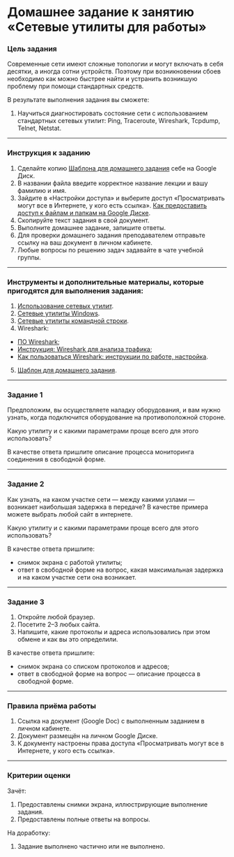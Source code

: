 # Домашнее задание к занятию «Сетевые утилиты для работы»

### Цель задания

Современные сети имеют сложные топологии и могут включать в себя десятки, а иногда сотни устройств. Поэтому при возникновении сбоев необходимо как можно быстрее найти и устранить возникшую проблему при помощи стандартных средств.

В результате выполнения задания вы сможете:

1. Научиться диагностировать состояние сети с использованием стандартных сетевых утилит: Ping, Traceroute, Wireshark, Tcpdump, Telnet, Netstat.

------


### Инструкция к заданию

1. Сделайте копию [Шаблона для домашнего задания](https://docs.google.com/document/d/1fYc_M9YNf0Mb3_BVJeG51A3h1Tvnrh1Ms3Bgaimbvy8/edit?usp=sharing) себе на Google Диск.
2. В названии файла введите корректное название лекции и вашу фамилию и имя.
3. Зайдите в «Настройки доступа» и выберите доступ «Просматривать могут все в Интернете, у кого есть ссылка». [Как предоставить доступ к файлам и папкам на Google Диске](https://support.google.com/docs/answer/2494822?hl=ru&co=GENIE.Platform%3DDesktop).
4. Скопируйте текст задания в свой документ.
5. Выполните домашнее задание, запишите ответы.
6. Для проверки домашнего задания преподавателем отправьте ссылку на ваш документ в личном кабинете.
7. Любые вопросы по решению задач задавайте в чате учебной группы.

------

### Инструменты и дополнительные материалы, которые пригодятся для выполнения задания:

1. [Использование сетевых утилит](https://ab57.ru/netcmd.html).
2. [Сетевые утилиты Windows](http://stilus-doctus.narod.ru/netutil.html).
3. [Сетевые утилиты командной строки](https://tech-geek.ru/network-command-line-utilities/).
4. Wireshark:
- [ПО Wireshark](https://www.wireshark.org/download.html);
- [Инструкция: Wireshark для анализа трафика](https://losst.ru/kak-polzovatsya-wireshark-dlya-analiza-trafika);
- [Как пользоваться Wireshark: инструкции по работе, настройка](https://networkguru.ru/wireshark/).
5. [Шаблон для домашнего задания](https://docs.google.com/document/d/1fYc_M9YNf0Mb3_BVJeG51A3h1Tvnrh1Ms3Bgaimbvy8/edit?usp=sharing).

------


### Задание 1

Предположим, вы осуществляете наладку оборудования, и вам нужно узнать, когда подключится оборудование на противоположной стороне. 

Какую утилиту и с какими параметрами проще всего для этого использовать?

В качестве ответа пришлите описание процесса мониторинга соединения в свободной форме.

------

### Задание 2

Как узнать, на каком участке сети — между какими узлами — возникает наибольшая задержка в передаче? В качестве примера можете выбрать любой сайт в интернете.

Какую утилиту и с какими параметрами проще всего для этого использовать?

В качестве ответа пришлите:

- снимок экрана с работой утилиты;
- ответ в свободной форме на вопрос, какая максимальная задержка и на каком участке сети она возникает.

------

### Задание 3

1. Откройте любой браузер.
2. Посетите 2–3 любых сайта.
3. Напишите, какие протоколы и адреса использовались при этом обмене и как вы это определили.

В качестве ответа пришлите:

- снимок экрана со списком протоколов и адресов;
- ответ в свободной форме на вопрос — описание процесса в свободной форме.

------

### Правила приёма работы

1. Ссылка на документ (Google Doc) с выполненным заданием в личном кабинете.
2. Документ размещён на личном Google Диске.
3. К документу настроены права доступа «Просматривать могут все в Интернете, у кого есть ссылка».

------

### Критерии оценки

Зачёт:

1. Предоставлены снимки экрана, иллюстрирующие выполнение задания.
2. Предоставлены полные ответы на вопросы.

На доработку:

1. Задание выполнено частично или не выполнено.
